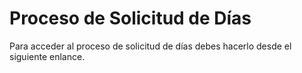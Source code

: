 # Proceso de Solicitud de Días

Para acceder al proceso de solicitud de días debes hacerlo desde el siguiente enlance.

